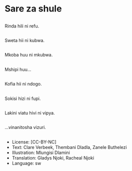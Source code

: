 # Sare za shule

##
Rinda hili ni refu.

##
Sweta hii ni kubwa.

##
Mkoba huu ni mkubwa.

##
Mshipi huu...

##
Kofia hii ni ndogo.

##
Sokisi hizi ni fupi.

##
Lakini viatu hivi ni
vipya.

##
...vinanitosha vizuri.

##
* License: [CC-BY-NC]
* Text: Clare Verbeek, Thembani Dladla, Zanele Buthelezi
* Illustration: Mlungisi Dlamini
* Translation: Gladys Njoki, Racheal Njoki
* Language: sw
